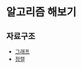 # 알고리즘 해보기

## 자료구조
- [그래프](https://github.com/d0hyeon/algorithms-study/tree/master/src/pages/graph)
- [정렬](https://github.com/d0hyeon/algorithms-study/tree/master/src/pages/sort)
